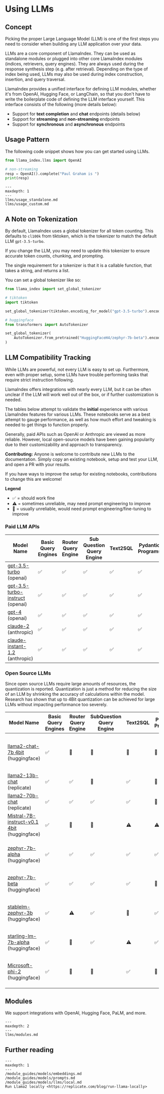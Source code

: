 # Using LLMs

## Concept

Picking the proper Large Language Model (LLM) is one of the first steps you need to consider when building any LLM application over your data.

LLMs are a core component of LlamaIndex. They can be used as standalone modules or plugged into other core LlamaIndex modules (indices, retrievers, query engines). They are always used during the response synthesis step (e.g. after retrieval). Depending on the type of index being used, LLMs may also be used during index construction, insertion, and query traversal.

LlamaIndex provides a unified interface for defining LLM modules, whether it's from OpenAI, Hugging Face, or LangChain, so that you
don't have to write the boilerplate code of defining the LLM interface yourself. This interface consists of the following (more details below):

- Support for **text completion** and **chat** endpoints (details below)
- Support for **streaming** and **non-streaming** endpoints
- Support for **synchronous** and **asynchronous** endpoints

## Usage Pattern

The following code snippet shows how you can get started using LLMs.

```python
from llama_index.llms import OpenAI

# non-streaming
resp = OpenAI().complete("Paul Graham is ")
print(resp)
```

```{toctree}
---
maxdepth: 1
---
llms/usage_standalone.md
llms/usage_custom.md
```

## A Note on Tokenization

By default, LlamaIndex uses a global tokenizer for all token counting. This defaults to `cl100k` from tiktoken, which is the tokenizer to match the default LLM `gpt-3.5-turbo`.

If you change the LLM, you may need to update this tokenizer to ensure accurate token counts, chunking, and prompting.

The single requirement for a tokenizer is that it is a callable function, that takes a string, and returns a list.

You can set a global tokenizer like so:

```python
from llama_index import set_global_tokenizer

# tiktoken
import tiktoken

set_global_tokenizer(tiktoken.encoding_for_model("gpt-3.5-turbo").encode)

# huggingface
from transformers import AutoTokenizer

set_global_tokenizer(
    AutoTokenizer.from_pretrained("HuggingFaceH4/zephyr-7b-beta").encode
)
```

## LLM Compatibility Tracking

While LLMs are powerful, not every LLM is easy to set up. Furthermore, even with proper setup, some LLMs have trouble performing tasks that require strict instruction following.

LlamaIndex offers integrations with nearly every LLM, but it can be often unclear if the LLM will work well out of the box, or if further customization is needed.

The tables below attempt to validate the **initial** experience with various LlamaIndex features for various LLMs. These notebooks serve as a best attempt to gauge performance, as well as how much effort and tweaking is needed to get things to function properly.

Generally, paid APIs such as OpenAI or Anthropic are viewed as more reliable. However, local open-source models have been gaining popularity due to their customizability and approach to transparency.

**Contributing:** Anyone is welcome to contribute new LLMs to the documentation. Simply copy an existing notebook, setup and test your LLM, and open a PR with your results.

If you have ways to improve the setup for existing notebooks, contributions to change this are welcome!

**Legend**

- ✅ = should work fine
- ⚠️ = sometimes unreliable, may need prompt engineering to improve
- 🛑 = usually unreliable, would need prompt engineering/fine-tuning to improve

### Paid LLM APIs

| Model Name                                                                                                               | Basic Query Engines | Router Query Engine | Sub Question Query Engine | Text2SQL | Pydantic Programs | Data Agents | <div style="width:290px">Notes</div>    |
| ------------------------------------------------------------------------------------------------------------------------ | ------------------- | ------------------- | ------------------------- | -------- | ----------------- | ----------- | --------------------------------------- |
| [gpt-3.5-turbo](https://colab.research.google.com/drive/1oVqUAkn0GCBG5OCs3oMUPlNQDdpDTH_c?usp=sharing) (openai)          | ✅                  | ✅                  | ✅                        | ✅       | ✅                | ✅          |                                         |
| [gpt-3.5-turbo-instruct](https://colab.research.google.com/drive/1DrVdx-VZ3dXwkwUVZQpacJRgX7sOa4ow?usp=sharing) (openai) | ✅                  | ✅                  | ✅                        | ✅       | ✅                | ⚠️          | Tool usage in data-agents seems flakey. |
| [gpt-4](https://colab.research.google.com/drive/1RsBoT96esj1uDID-QE8xLrOboyHKp65L?usp=sharing) (openai)                  | ✅                  | ✅                  | ✅                        | ✅       | ✅                | ✅          |                                         |
| [claude-2](https://colab.research.google.com/drive/1os4BuDS3KcI8FCcUM_2cJma7oI2PGN7N?usp=sharing) (anthropic)            | ✅                  | ✅                  | ✅                        | ✅       | ✅                | ⚠️          | Prone to hallucinating tool inputs.     |
| [claude-instant-1.2](https://colab.research.google.com/drive/1wt3Rt2OWBbqyeRYdiLfmB0_OIUOGit_D?usp=sharing) (anthropic)  | ✅                  | ✅                  | ✅                        | ✅       | ✅                | ⚠️          | Prone to hallucinating tool inputs.     |

### Open Source LLMs

Since open source LLMs require large amounts of resources, the quantization is reported. Quantization is just a method for reducing the size of an LLM by shrinking the accuracy of calculations within the model. Research has shown that up to 4Bit quantization can be achieved for large LLMs without impacting performance too severely.

| Model Name                                                                                                                           | Basic Query Engines | Router Query Engine | SubQuestion Query Engine | Text2SQL | Pydantic Programs | Data Agents | <div style="width:290px">Notes</div>                                                                                                                                                |
| ------------------------------------------------------------------------------------------------------------------------------------ | ------------------- | ------------------- | ------------------------ | -------- | ----------------- | ----------- | ----------------------------------------------------------------------------------------------------------------------------------------------------------------------------------- |
| [llama2-chat-7b 4bit](https://colab.research.google.com/drive/14N-hmJ87wZsFqHktrw40OU6sVcsiSzlQ?usp=sharing) (huggingface)           | ✅                  | 🛑                  | 🛑                       | 🛑       | 🛑                | ⚠️          | Llama2 seems to be quite chatty, which makes parsing structured outputs difficult. Fine-tuning and prompt engineering likely required for better performance on structured outputs. |
| [llama2-13b-chat](https://colab.research.google.com/drive/1S3eCZ8goKjFktF9hIakzcHqDE72g0Ggb?usp=sharing) (replicate)                 | ✅                  | ✅                  | 🛑                       | ✅       | 🛑                | 🛑          | Our ReAct prompt expects structured outputs, which llama-13b struggles at                                                                                                           |
| [llama2-70b-chat](https://colab.research.google.com/drive/1BeOuVI8StygKFTLSpZ0vGCouxar2V5UW?usp=sharing) (replicate)                 | ✅                  | ✅                  | ✅                       | ✅       | 🛑                | ⚠️          | There are still some issues with parsing structured outputs, especially with pydantic programs.                                                                                     |
| [Mistral-7B-instruct-v0.1 4bit](https://colab.research.google.com/drive/1ZAdrabTJmZ_etDp10rjij_zME2Q3umAQ?usp=sharing) (huggingface) | ✅                  | 🛑                  | 🛑                       | ⚠️       | ⚠️                | ⚠️          | Mistral seems slightly more reliable for structured outputs compared to Llama2. Likely with some prompt engineering, it may do better.                                              |
| [zephyr-7b-alpha](https://colab.research.google.com/drive/16Ygf2IyGNkb725ZqtRmFQjwWBuzFX_kl?usp=sharing) (huggingface)               | ✅                  | ✅                  | ✅                       | ✅       | ✅                | ⚠️          | Overall, `zyphyr-7b-alpha` is appears to be more reliable than other open-source models of this size. Although it still hallucinates a bit, especially as an agent.                 |
| [zephyr-7b-beta](https://colab.research.google.com/drive/1UoPcoiA5EOBghxWKWduQhChliMHxla7U?usp=sharing) (huggingface)                | ✅                  | ✅                  | ✅                       | ✅       | 🛑                | ✅          | Compared to `zyphyr-7b-alpha`, `zyphyr-7b-beta` appears to perform well as an agent however it fails for Pydantic Programs                                                          |
| [stablelm-zephyr-3b](https://colab.research.google.com/drive/1USBIOs4yUkjOcxTKBr7onjlzATE-974T?usp=sharing) (huggingface)            | ✅                  | ⚠️                  | ✅                       | 🛑       | ✅                | 🛑          | stablelm-zephyr-3b does surprisingly well, especially for structured outputs (surpassing much larger models). It struggles a bit with text-to-SQL and tool use.                     |
| [starling-lm-7b-alpha](https://colab.research.google.com/drive/1Juk073EWt2utxHZY84q_NfVT9xFwppf8?usp=sharing) (huggingface)          | ✅                  | 🛑                  | ✅                       | ⚠️       | ✅                | ✅          | starling-lm-7b-alpha does surprisingly well on agent tasks. It struggles a bit with routing, and is inconsistent with text-to-SQL.                                                  |
| [Microsoft-phi-2](https://colab.research.google.com/drive/1__nHBLu7yFNWMo5_T-SpkPW9KgTxxrfY) (huggingface)                           | ✅                  | 🛑                  | 🛑                       | ✅       | 🛑                | ✅          | phi-2 as a small LLM does surprisingly well on agent and text-to-SQL tasks. It struggles a bit with routing, subQuestion and Pydantic tasks.                                        |

## Modules

We support integrations with OpenAI, Hugging Face, PaLM, and more.

```{toctree}
---
maxdepth: 2
---
llms/modules.md
```

## Further reading

```{toctree}
---
maxdepth: 1
---
/module_guides/models/embeddings.md
/module_guides/models/prompts.md
/module_guides/models/llms/local.md
Run Llama2 locally <https://replicate.com/blog/run-llama-locally>
```
